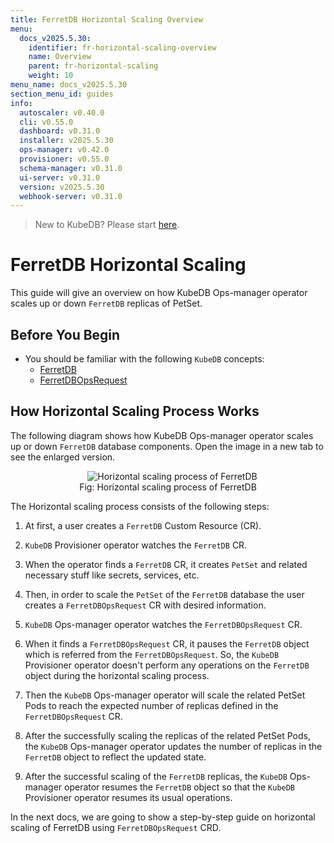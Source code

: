 ```yaml
---
title: FerretDB Horizontal Scaling Overview
menu:
  docs_v2025.5.30:
    identifier: fr-horizontal-scaling-overview
    name: Overview
    parent: fr-horizontal-scaling
    weight: 10
menu_name: docs_v2025.5.30
section_menu_id: guides
info:
  autoscaler: v0.40.0
  cli: v0.55.0
  dashboard: v0.31.0
  installer: v2025.5.30
  ops-manager: v0.42.0
  provisioner: v0.55.0
  schema-manager: v0.31.0
  ui-server: v0.31.0
  version: v2025.5.30
  webhook-server: v0.31.0
---
```


> New to KubeDB? Please start [here](/docs/v2025.5.30/README).

# FerretDB Horizontal Scaling

This guide will give an overview on how KubeDB Ops-manager operator scales up or down `FerretDB` replicas of PetSet.

## Before You Begin

- You should be familiar with the following `KubeDB` concepts:
    - [FerretDB](/docs/v2025.5.30/guides/ferretdb/concepts/ferretdb)
    - [FerretDBOpsRequest](/docs/v2025.5.30/guides/ferretdb/concepts/opsrequest)

## How Horizontal Scaling Process Works

The following diagram shows how KubeDB Ops-manager operator scales up or down `FerretDB` database components. Open the image in a new tab to see the enlarged version.

<figure align="center">
  <img alt="Horizontal scaling process of FerretDB" src="/docs/v2025.5.30/images/ferretdb/fr-horizontal-scaling.svg">
<figcaption align="center">Fig: Horizontal scaling process of FerretDB</figcaption>
</figure>

The Horizontal scaling process consists of the following steps:

1. At first, a user creates a `FerretDB` Custom Resource (CR).

2. `KubeDB` Provisioner  operator watches the `FerretDB` CR.

3. When the operator finds a `FerretDB` CR, it creates `PetSet` and related necessary stuff like secrets, services, etc.

4. Then, in order to scale the `PetSet` of the `FerretDB` database the user creates a `FerretDBOpsRequest` CR with desired information.

5. `KubeDB` Ops-manager operator watches the `FerretDBOpsRequest` CR.

6. When it finds a `FerretDBOpsRequest` CR, it pauses the `FerretDB` object which is referred from the `FerretDBOpsRequest`. So, the `KubeDB` Provisioner  operator doesn't perform any operations on the `FerretDB` object during the horizontal scaling process.

7. Then the `KubeDB` Ops-manager operator will scale the related PetSet Pods to reach the expected number of replicas defined in the `FerretDBOpsRequest` CR.

8. After the successfully scaling the replicas of the related PetSet Pods, the `KubeDB` Ops-manager operator updates the number of replicas in the `FerretDB` object to reflect the updated state.

9. After the successful scaling of the `FerretDB` replicas, the `KubeDB` Ops-manager operator resumes the `FerretDB` object so that the `KubeDB` Provisioner  operator resumes its usual operations.

In the next docs, we are going to show a step-by-step guide on horizontal scaling of FerretDB using `FerretDBOpsRequest` CRD.